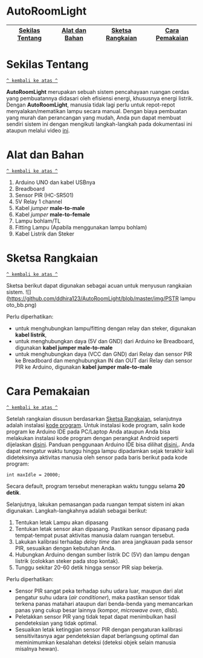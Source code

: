 # AutoRoomLight

[Sekilas Tentang](#sekilas-tentang) | [Alat dan Bahan](#alat-dan-bahan) | [Sketsa Rangkaian](#sketsa-rangkaian) | [Cara Pemakaian](#cara-pemakaian) 
:---:|:---:|:---:|:---:

# Sekilas Tentang
[`^ kembali ke atas ^`](#)

**AutoRoomLight** merupakan sebuah sistem pencahayaan ruangan cerdas yang pembuatannya didasari oleh efisiensi energi, khususnya energi listrik. Dengan **AutoRoomLight**, manusia tidak lagi perlu untuk repot-repot menyalakan/mematikan lampu secara manual. Dengan biaya pembuatan yang murah dan perancangan yang mudah, Anda pun dapat membuat sendiri sistem ini dengan mengikuti langkah-langkah pada dokumentasi ini ataupun melalui video [ini](https://www.youtube.com/embed/p6YnOU1SQNY).

# Alat dan Bahan
[`^ kembali ke atas ^`](#)

1. Arduino UNO dan kabel USBnya
2. Breadboard
3. Sensor PIR (HC-SR501)
4. 5V Relay 1 channel
5. Kabel _jumper_ **male-to-male**
6. Kabel _jumper_ **male-to-female**
7. Lampu bohlam/TL
8. Fitting Lampu (Apabila menggunakan lampu bohlam)
9. Kabel Listrik dan Steker

# Sketsa Rangkaian
[`^ kembali ke atas ^`](#)

Sketsa berikut dapat digunakan sebagai acuan untuk menyusun rangkaian sistem. 
![](https://github.com/ddhira123/AutoRoomLight/blob/master/img/PSTR lampu oto_bb.png)

Perlu diperhatikan:

- untuk menghubungkan lampu/fitting dengan relay dan steker, digunakan **kabel listrik**,
- untuk menghubungkan daya (5V dan GND) dari Arduino ke Breadboard, digunakan **kabel jumper male-to-male**
- untuk menghubungkan daya (VCC dan GND) dari Relay dan sensor PIR ke Breadboard dan menghubungkan IN dan OUT dari Relay dan sensor PIR ke Arduino, digunakan **kabel jumper male-to-male**

# Cara Pemakaian
[`^ kembali ke atas ^`](#)

Setelah rangkaian disusun berdasarkan [Sketsa Rangkaian](#sketsa-rangkaian), selanjutnya adalah instalasi [kode program](https://github.com/ddhira123/AutoRoomLight/blob/master/src.cpp). Untuk instalasi kode program, salin kode program ke Arduino IDE pada PC/Laptop Anda ataupun Anda bisa melakukan instalasi kode program dengan perangkat Android seperti dijelaskan [disini](https://circuitdigest.com/tutorial/program-arduino-on-android-phone). Panduan penggunaan Arduino IDE bisa dilihat [disini.](https://learn.sparkfun.com/tutorials/sik-experiment-guide-for-arduino---v32/introduction-sik-arduino-uno). Anda dapat mengatur waktu tunggu hingga lampu dipadamkan sejak terakhir kali dideteksinya aktivitas manusia oleh sensor pada baris berikut pada kode program:

```
int maxIdle = 20000;
```

Secara default, program tersebut menerapkan waktu tunggu selama **20 detik**.

Selanjutnya, lakukan pemasangan pada ruangan tempat sistem ini akan digunakan. Langkah-langkahnya adalah sebagai berikut:

1. Tentukan letak Lampu akan dipasang
2. Tentukan letak sensor akan dipasang. Pastikan sensor dipasang pada tempat-tempat pusat aktivitas manusia dalam ruangan tersebut.
3. Lakukan kalibrasi terhadap _delay time_ dan area jangkauan pada sensor PIR, sesuaikan dengan kebutuhan Anda.
4. Hubungkan Arduino dengan sumber listrik DC (5V) dan lampu dengan listrik (colokkan steker pada stop kontak).
5. Tunggu sekitar 20-60 detik hingga sensor PIR siap bekerja.

Perlu diperhatikan:

- Sensor PIR sangat peka terhadap suhu udara luar, maupun dari alat pengatur suhu udara (*air conditioner*), maka pastikan sensor tidak terkena panas matahari ataupun dari benda-benda yang memancarkan panas yang cukup besar lainnya (kompor, *microwave oven*, dlsb).
- Peletakkan sensor PIR yang tidak tepat dapat menimbulkan hasil pendeteksian yang tidak optimal.
- Sesuaikan letak ketinggian sensor PIR dengan pengaturan kalibrasi sensitivitasnya agar pendeteksian dapat berlangsung optimal dan meminimumkan kesalahan deteksi (deteksi objek selain manusia misalnya hewan).

